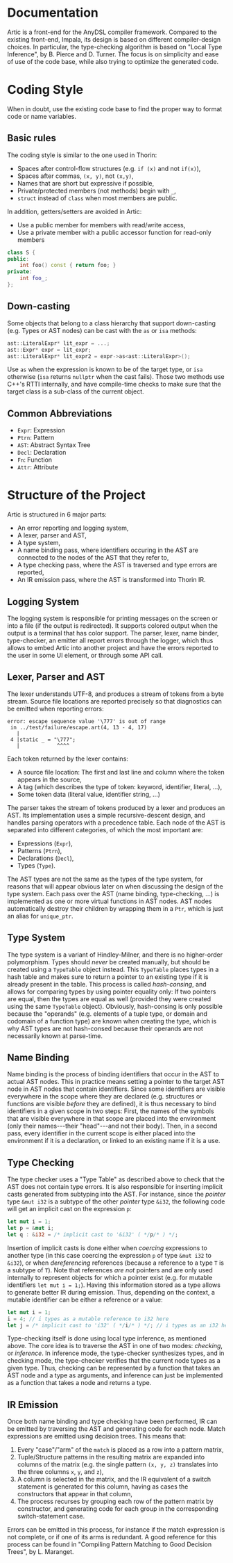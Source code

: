 # Documentation

Artic is a front-end for the AnyDSL compiler framework.
Compared to the existing front-end, Impala, its design is based on different compiler-design choices.
In particular, the type-checking algorithm is based on "Local Type Inference", by B. Pierce and D. Turner.
The focus is on simplicity and ease of use of the code base, while also trying to optimize the generated code.

# Coding Style

When in doubt, use the existing code base to find the proper way to format code or name variables.

## Basic rules

The coding style is similar to the one used in Thorin:

- Spaces after control-flow structures (e.g. `if (x)` and not `if(x)`),
- Spaces after commas, `(x, y)`, not `(x,y)`,
- Names that are short but expressive if possible,
- Private/protected members (not methods) begin with `_`,
- `struct` instead of `class` when most members are public.

In addition, getters/setters are avoided in Artic:

- Use a public member for members with read/write access,
- Use a private member with a public accessor function for read-only members
```cpp
class S {
public:
    int foo() const { return foo; }
private:
    int foo_;
};
```

## Down-casting

Some objects that belong to a class hierarchy that support down-casting (e.g. Types or AST nodes) can be cast with the `as` or `isa` methods:
```cpp
ast::LiteralExpr* lit_expr = ...;
ast::Expr* expr = lit_expr;
ast::LiteralExpr* lit_expr2 = expr->as<ast::LiteralExpr>();
```
Use `as` when the expression is known to be of the target type, or `isa` otherwise (`isa` returns `nullptr` when the cast fails).
Those two methods use C++'s RTTI internally, and have compile-time checks to make sure that the target class is a sub-class of the current object.

## Common Abbreviations

- `Expr`: Expression
- `Ptrn`: Pattern
- `AST`: Abstract Syntax Tree
- `Decl`: Declaration
- `Fn`: Function
- `Attr`: Attribute

# Structure of the Project

Artic is structured in 6 major parts:

- An error reporting and logging system,
- A lexer, parser and AST,
- A type system,
- A name binding pass, where identifiers occuring in the AST
  are connected to the nodes of the AST that they refer to,
- A type checking pass, where the AST is traversed and type
  errors are reported,
- An IR emission pass, where the AST is transformed into
  Thorin IR.

## Logging System

The logging system is responsible for printing messages on the screen or into a file (if the output is redirected).
It supports colored output when the output is a terminal that has color support.
The parser, lexer, name binder, type-checker, an emitter all report errors through the logger,
which thus allows to embed Artic into another project and have the errors reported to the user in some UI element,
or through some API call.

## Lexer, Parser and AST

The lexer understands UTF-8, and produces a stream of tokens from a byte stream.
Source file locations are reported precisely so that diagnostics can be emitted when reporting errors:

    error: escape sequence value '\777' is out of range
     in ../test/failure/escape.art(4, 13 - 4, 17)
       |
     4 |static _ = "\777";
       |            ^^^^

Each token returned by the lexer contains:

- A source file location: The first and last line and column where the token appears in the source,
- A tag (which describes the type of token: keyword, identifier, literal, ...),
- Some token data (literal value, identifier string, ...)

The parser takes the stream of tokens produced by a lexer and produces an AST.
Its implementation uses a simple recursive-descent design, and handles parsing operators with a precedence table.
Each node of the AST is separated into different categories, of which the most important are:

- Expressions (`Expr`),
- Patterns (`Ptrn`),
- Declarations (`Decl`),
- Types (`Type`).

The AST types are not the same as the types of the type system,
for reasons that will appear obvious later on when discussing the design of the type system.
Each pass over the AST (name binding, type-checking, ...) is implemented as one or more virtual functions in AST nodes.
AST nodes automatically destroy their children by wrapping them in a `Ptr`, which is just an alias for `unique_ptr`.

## Type System

The type system is a variant of Hindley-Milner, and there is no higher-order polymorphism.
Types should _never_ be created manually, but should be created using a `TypeTable` object instead.
This `TypeTable` places types in a hash table and makes sure to return a pointer to an existing type if it is already present in the table.
This process is called _hash-consing_, and allows for comparing types by using pointer equality only:
If two pointers are equal, then the types are equal as well (provided they were created using the same `TypeTable` object).
Obviously, hash-consing is only possible because the "operands" (e.g. elements of a tuple type, or domain and codomain of a function type)
are known when creating the type, which is why AST types are not hash-consed because their operands are not necessarily known at parse-time.

## Name Binding

Name binding is the process of binding identifiers that occur in the AST to actual AST nodes.
This in practice means setting a pointer to the target AST node in AST nodes that contain identifiers.
Since some identifiers are visible everywhere in the scope where they are declared (e.g. structures or functions are visible _before_ they are defined),
it is thus necessary to bind identifiers in a given scope in two steps:
First, the names of the symbols that are visible everywhere in that scope are placed into the environment (only their names---their "head"---and not their body).
Then, in a second pass, every identifier in the current scope is either placed into the environment if it is a declaration, or linked to an existing name if it is a use.

## Type Checking

The type checker uses a "Type Table" as described above to check that the AST does not contain type errors.
It is also responsible for inserting implicit casts generated from subtyping into the AST.
For instance, since the _pointer_ type `&mut i32` is a subtype of the other _pointer_ type `&i32`,
the following code will get an implicit cast on the expression `p`:
```rust
let mut i = 1;
let p = &mut i;
let q : &i32 = /* implicit cast to '&i32' ( */p/* ) */;
```
Insertion of implicit casts is done either when _coercing_ expressions to another type (in this case coercing the expression `p` of type `&mut i32` to `&i32`),
or when _dereferencing_ references (because a reference to a type `T` is a subtype of `T`).
Note that references _are not_ pointers and are only used internally to represent objects for which a pointer exist (e.g. for mutable identifiers `let mut i = 1;`).
Having this information stored as a type allows to generate better IR during emission.
Thus, depending on the context, a mutable identifier can be either a reference or a value:
```rust
let mut i = 1;
i = 4; // i types as a mutable reference to i32 here
let j = /* implicit cast to 'i32' ( */i/* ) */; // i types as an i32 here
```

Type-checking itself is done using local type inference, as mentioned above.
The core idea is to traverse the AST in one of two modes: _checking_, or _inference_.
In inference mode, the type-checker synthesizes types, and in checking mode, the type-checker verifies that the current node types as a given type.
Thus, checking can be represented by a function that takes an AST node and a type as arguments,
and inference can just be implemented as a function that takes a node and returns a type.

## IR Emission

Once both name binding and type checking have been performed, IR can be emitted by traversing the AST and generating code for each node.
Match expressions are emitted using decision trees. This means that:

1. Every "case"/"arm" of the `match` is placed as a row into a pattern matrix,
2. Tuple/Structure patterns in the resulting matrix are expanded into columns of the matrix (e.g. the single pattern `(x, y, z)` translates into the three columns `x`, `y`, and `z`),
3. A column is selected in the matrix, and the IR equivalent of a switch statement is generated for this column, having as cases the constructors that appear in that column,
4. The process recurses by grouping each row of the pattern matrix by constructor, and generating code for each group in the corresponding switch-statement case.

Errors can be emitted in this process, for instance if the match expression is not complete, or if one of its arms is redundant.
A good reference for this process can be found in "Compiling Pattern Matching to Good Decision Trees", by L. Maranget.
